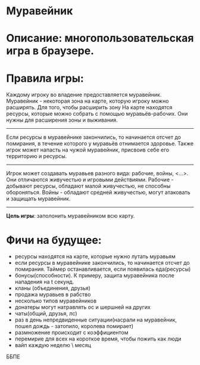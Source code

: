 # Муравейник

# Описание: многопользовательская игра в браузере.

# Правила игры:

Каждому игроку во владение предоставляется муравейник. Муравейник - некоторая зона на карте, которую игроку можно расширять. Для того, чтобы расширить зону
На карте находятся ресурсы, которые можно собрать с помощью муравьёв-рабочих. Они нужны для расширения зоны и выживания.

---

Если ресурсы в муравейнике закончились, то начинается отсчет до помирания, в течение которого у муравьёв отнимается здоровье.
Также игрок может напасть на чужой муравейник, присвоив себе его территорию и ресурсы.

---

Игрок может создавать муравьев разного вида: рабочие, войны, <...>. Они отличаются живучестью и игровыми действиями.
Рабочие - добывают ресурсы, обладают малой живучестью, не способны обороняться.
Войны - обладают средней живучестью, могут атаковать и защищать муравейник.

---

**Цель игры**: заполонить муравейником всю карту.

# Фичи на будущее:

- ресурсы находятся на карте, которые нужно лутать муравьям
- если ресурсы в муравейнике закончились, то начинается отсчет до помирания. Таймер останавливается, если появилась еда(ресурсы)
- бонусы(способности). К примеру, защита муравейника после нападения на t секунд.
- кланы (объединения, друзья)
- продажа муравьев в рабство
- несколько типов муравейников
- донатеры могут натравлять ос и шершней на других
- чаты(общий, друзья, лс)
- раз в день непредвиденные ситуации(насрали на муравейник, пошел дождь - затопило, королева помирает)
- размножение происходит с коэффициентом
- перемирие для всех на короткое время, чтобы пожить как люди
- вайп каждую неделю \ месяц

ББПЕ
